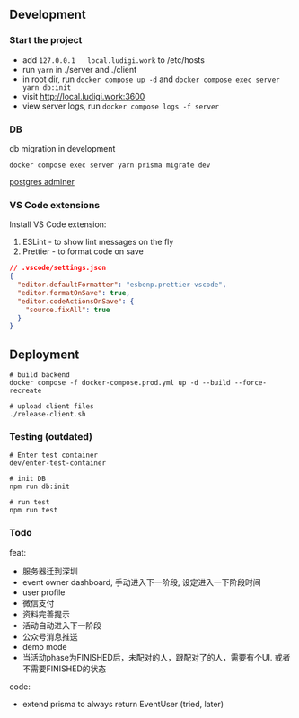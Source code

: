 ## Development

### Start the project

- add `127.0.0.1   local.ludigi.work` to /etc/hosts
- run `yarn` in ./server and ./client
- in root dir, run `docker compose up -d` and `docker compose exec server yarn db:init`
- visit http://local.ludigi.work:3600
- view server logs, run `docker compose logs -f server`

### DB

db migration in development
```
docker compose exec server yarn prisma migrate dev
```

[postgres adminer](http://localhost:8081/?pgsql=db&username=postgres&db=matching_app&ns=public)


### VS Code extensions

Install VS Code extension:

1. ESLint - to show lint messages on the fly
2. Prettier - to format code on save

```json
// .vscode/settings.json
{
  "editor.defaultFormatter": "esbenp.prettier-vscode",
  "editor.formatOnSave": true,
  "editor.codeActionsOnSave": {
    "source.fixAll": true
  }
}
```

## Deployment

```
# build backend
docker compose -f docker-compose.prod.yml up -d --build --force-recreate

# upload client files
./release-client.sh
```

### Testing (outdated)

```
# Enter test container
dev/enter-test-container

# init DB
npm run db:init

# run test
npm run test
```

### Todo

feat:
- 服务器迁到深圳
- event owner dashboard, 手动进入下一阶段, 设定进入一下阶段时间
- user profile 
- 微信支付
- 资料完善提示
- 活动自动进入下一阶段
- 公众号消息推送
- demo mode
- 当活动phase为FINISHED后，未配对的人，跟配对了的人，需要有个UI. 或者不需要FINISHED的状态

code:
- extend prisma to always return EventUser (tried, later)